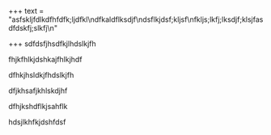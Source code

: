 +++
text = "asfskljfdlkdfhfdfk;ljdfkl\ndfkaldflksdjf\ndsflkjdsf;kljsf\nfkljs;lkfj;lksdjf;klsjfasdfdskfj;slkfj\n"

+++
sdfdsfjhsdfkjlhdslkjfh

fhjkfhlkjdshkajfhlkjhdf

dfhkjhsldkjfhdslkjfh

dfjkhsafjkhlskdjhf

dfhjkshdflkjsahflk

hdsjlkhfkjdshfdsf